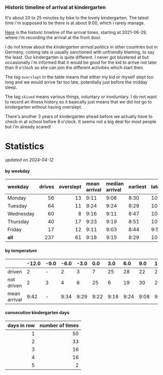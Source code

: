 ### Historic timeline of arrival at kindergarten

It's about 20 to 25 minutes by bike to the lovely kindergarten. 
The latest time i'm supposed to be there is at about 9:00, 
which i rarely manage. 

[Here](times.csv) is the historic timeline of the arrival times, starting
at 2021-06-29, where i'm recording the arrival at the front door.

I do not know about the *kindergarten arrival politics* in other
countries but in Germany, coming late is usually sanctioned 
with unfriendly blaming, to say the least. Our kindergarten is quite
different. I never got blustered at but occasionally i'm informed
that it would be good for the kid to arrive not later than 9 o'clock
so she can join the different activities which start then. 

The tag `overslept` in the table means that either my kid or myself
slept too long and we would arrive far too late, potentially just
before the midday sleep.

The tag `skived` means various things, voluntary or involuntary. I 
do not want to record an illness history so it basically just means
that we did not go to kindergarten without having overslept.

There's another 3 years of kindergarten ahead before we actually 
have to check-in at school before 8 o'clock. It seems not a big deal
for most people but i'm already scared!


# Statistics

*updated on 2024-04-12*

#### by weekday

| weekday   |   drives |   overslept | mean arrival   | median arrival   | earliest   | latest   |
|:----------|---------:|------------:|:---------------|:-----------------|:-----------|:---------|
| Monday    |       56 |          13 | 9:11           | 9:08             | 8:30       | 10:14    |
| Tuesday   |       64 |          11 | 9:24           | 9:24             | 8:29       | 10:20    |
| Wednesday |       60 |           8 | 9:16           | 9:11             | 8:47       | 10:26    |
| Thursday  |       40 |          17 | 9:23           | 9:19             | 8:51       | 10:32    |
| Friday    |       17 |          12 | 9:11           | 9:03             | 8:44       | 9:56     |
| **all**   |      237 |          61 | 9:18           | 9:15             | 8:29       | 10:32    |

#### by temperature

|              | -12.0   | -9.0   | -6.0   | -3.0   | 0.0   | 3.0   | 6.0   | 9.0   | 12.0   | 15.0   | 18.0   | 21.0   | 24.0   |
|:-------------|:--------|:-------|:-------|:-------|:------|:------|:------|:------|:-------|:-------|:-------|:-------|:-------|
| driven       | 2       | -      | 2      | 3      | 7     | 25    | 28    | 22    | 20     | 13     | 5      | 4      | 2      |
| not driven   | 2       | 3      | 4      | 6      | 25    | 6     | 19    | 30    | 22     | 10     | 16     | 6      | 3      |
| mean arrival | 9:42    | -      | 9:34   | 9:29   | 9:22  | 9:16  | 9:24  | 9:08  | 9:17   | 9:42   | 9:49   | 9:28   | 9:39   |

#### consecutive kindergarten days

|   days in row |   number of times |
|--------------:|------------------:|
|             1 |                50 |
|             2 |                33 |
|             3 |                16 |
|             4 |                16 |
|             5 |                 2 |


